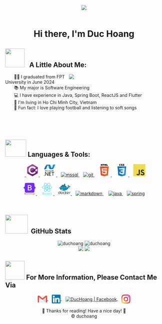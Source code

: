 <div align="center"><img src="https://media.giphy.com/media/WtTnAfZn6aVJfBzlN3/giphy.gif"></div> <br/>
<h1 align="center">Hi there, I'm Duc Hoang</h2>

## <img src="https://media.giphy.com/media/zhYSVCirREeIZtONCI/giphy.gif" width="62" height="60"> &nbsp;&nbsp;A Little About Me:
<img align="right" src="https://media.giphy.com/media/xUA7bdpLxQhsSQdyog/giphy.gif" width="300">

&emsp;&emsp;👨‍🎓 I graduated from FPT University in June 2024<br/>
&emsp;&emsp;📚 My major is Software Engineering <br/>
&emsp;&emsp;💻 I have experience in Java, Spring Boot, ReactJS and Flutter <br/>
&emsp;&emsp;🏡 I'm living in Ho Chi Minh City, Vietnam <br/>
&emsp;&emsp;🎯 Fun fact: I love playing football and listening to soft songs <br/>


</br><br/><br/>

## <img src="https://media.giphy.com/media/aUR6unOaMpjflMx3SZ/giphy.gif" width="67" height="55">  Languages & Tools:

<p align="center"> 
     &nbsp;&nbsp;<a href="https://www.w3schools.com/cs/" target="_blank"> <img src="https://raw.githubusercontent.com/devicons/devicon/master/icons/csharp/csharp-original.svg" alt="csharp" width="40" height="40"/> </a>  &nbsp;&nbsp; 
   <a href="https://dotnet.microsoft.com/" target="_blank"> <img src="https://raw.githubusercontent.com/devicons/devicon/master/icons/dot-net/dot-net-original-wordmark.svg" alt="dotnet" width="40" height="40"/> </a>  &nbsp;&nbsp;
   <a href="https://www.microsoft.com/en-us/sql-server" target="_blank"> <img src="https://www.svgrepo.com/show/303229/microsoft-sql-server-logo.svg" alt="mssql" width="40" height="40"/> </a>   &nbsp;&nbsp;
   <a href="https://git-scm.com/" target="_blank"> <img src="https://www.vectorlogo.zone/logos/git-scm/git-scm-icon.svg" alt="git" width="40" height="40"/> </a>  &nbsp;&nbsp;
   <a href="https://www.w3.org/html/" target="_blank"> <img src="https://raw.githubusercontent.com/devicons/devicon/master/icons/html5/html5-original-wordmark.svg" alt="html5" width="40" height="40"/> </a>  &nbsp;&nbsp;
   <a href="https://www.w3schools.com/css/" target="_blank"> <img src="https://raw.githubusercontent.com/devicons/devicon/master/icons/css3/css3-original-wordmark.svg" alt="css3" width="40" height="40"/> </a>  &nbsp;&nbsp;
   <a href="https://developer.mozilla.org/en-US/docs/Web/JavaScript" target="_blank"> <img src="https://raw.githubusercontent.com/devicons/devicon/master/icons/javascript/javascript-original.svg" alt="javascript" width="40" height="40"/> </a> 
   <br/><br/>
   <a href="https://getbootstrap.com" target="_blank"> <img src="https://raw.githubusercontent.com/devicons/devicon/master/icons/bootstrap/bootstrap-plain-wordmark.svg" alt="bootstrap" width="40" height="40"/> </a> &nbsp;&nbsp;
   <a href="https://reactjs.org/" target="_blank"> <img src="https://raw.githubusercontent.com/devicons/devicon/master/icons/react/react-original-wordmark.svg" alt="react" width="40" height="40"/> </a> &nbsp;&nbsp;
   <a href="https://www.docker.com/" target="_blank"> <img src="https://raw.githubusercontent.com/devicons/devicon/master/icons/docker/docker-original-wordmark.svg" alt="docker" width="40" height="40"/> </a>  &nbsp;&nbsp;
   <a href="https://www.markdownguide.org" target="_blank"> <img src="https://upload.wikimedia.org/wikipedia/commons/4/48/Markdown-mark.svg" alt="markdown" width="40" height="40"/> </a>  &nbsp;&nbsp;&nbsp;
   <a href="https://www.java.com/en/" target="_blank"> <img src="https://www.vectorlogo.zone/logos/java/java-vertical.svg" alt="java" width="40" height="50"/> </a>  &nbsp;&nbsp;
   <a href="https://spring.io/projects/spring-boot" target="_blank"> <img src="https://www.vectorlogo.zone/logos/springio/springio-ar21.svg" alt="spring" width="80" height="40"/> </a> 
</p>
</br>

## <img src="https://media.giphy.com/media/RcsonxhFOqAdOiHeWB/giphy.gif" width="72" height="60">&nbsp;&nbsp;GitHub Stats
<div align="center">
<img height="180em" src="https://github-readme-stats.vercel.app/api/top-langs?username=n-d-h&show_icons=true&locale=en&layout=compact&&bg_color=30,e96443,904e95&title_color=fff&text_color=fff" alt="duchoang" />
<img height="180em" src="https://github-readme-stats.vercel.app/api?username=n-d-h&show_icons=true&locale=en&&bg_color=30,e96443,904e95&title_color=fff&text_color=fff" alt="duchoang" />
</div>
<div align="center">
  <img src="http://github-readme-streak-stats.herokuapp.com?user=n-d-h&theme=algolia&background=0d1117&hide_border=true" />
  <img src="https://activity-graph.herokuapp.com/graph?username=n-d-h&theme=react-dark"/>
</div>

## <img src='https://raw.githubusercontent.com/ShahriarShafin/ShahriarShafin/main/Assets/handshake.gif' width="62px" height="60px"> For More Information, Please Contact Me Via
<p align="center">
  <a href="mailto:hoangduc.codes@gmail.com" >
    <img align="center" alt="DucHoang | Gmail" width="30px" src="https://github.com/SatYu26/SatYu26/blob/master/Assets/Gmail.svg" />
  </a> &nbsp;&nbsp;
  
  <a href="https://www.linkedin.com/in/n-d-h/" target="_blank">
    <img align="center" alt="DucHoang | Linkedin" width="28px" src="https://github.com/SatYu26/SatYu26/blob/master/Assets/Linkedin.svg" />
  </a> &nbsp;&nbsp;
  
  <a href="https://www.facebook.com/dwck.hg/" target="_blank">
      <img align="center" alt="DucHoang | Facebook" width="28px" src="https://upload.wikimedia.org/wikipedia/en/thumb/0/04/Facebook_f_logo_%282021%29.svg/100px-Facebook_f_logo_%282021%29.svg.png" />
  </a> &nbsp;&nbsp;
  
  <a href="https://www.instagram.com/dwck_hg/" target="_blank">
    <img align="center" alt="DucHoang | Instagram" width="28px" src="https://github.com/SatYu26/SatYu26/blob/master/Assets/Instagram.svg" />
  </a> 
  
  


<div align="center">
  🤜 Thanks for reading! Have a nice day! 🤛 <br/>
  &copy; duchoang
</div>


